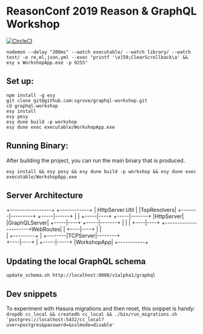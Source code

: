 # ReasonConf 2019 Reason & GraphQL Workshop


[![CircleCI](https://circleci.com/gh/sgrove/graphql-workshop/tree/master.svg?style=svg)](https://circleci.com/gh/sgrove/graphql-workshop/tree/master)

`nodemon --delay "200ms" --watch executable/ --watch library/ --watch test/ -e re,ml,json,yml --exec "printf '\e]50;ClearScrollback\a' && esy x WorkshopApp.exe -p 9255"`

## Set up:    
                  
```               
npm install -g esy
git clone git@github.com:sgrove/graphql-workshop.git
cd graphql-workshop
esy install       
esy pesy
esy dune build -p workshop
esy dune exec executable/WorkshopApp.exe
```               

## Running Binary:

After building the project, you can run the main binary that is produced.

```
esy install && esy pesy && esy dune build -p workshop && esy dune exec executable/WorkshopApp.exe 
```

## Server Architecture
+-----------------+           +------------+
| HttpServer.Util |           |TopResolvers|
+-------|---------+           +-----|------+
        |                           |
  +-----|----+                +-----|-------+
  |HttpServer|                |GraphQLServer|
  +-----|----+                +-----|-------+
        |                           |
        |                      +----|----+
        +----------------------+WebRoutes|
        |                      +----|----+
        |                           |    
        |        +---------+        | 
        +--------|TCPServer|--------+             
                 +----|----+
                      |
                +-----|-----+
                |WorkshopApp|
                +-----------+

## Updating the local GraphQL schema
`update_schema.sh http://localhost:8080/v1alpha1/graphql`

## Dev snippets

To experiment with Hasura migrations and then reset, this snippet is handy:
`dropdb cc_local && createdb cc_local && ./bin/run_migrations.sh 'postgres://localhost:5432/cc_local?user=postgres&password=&sslmode=disable'`
